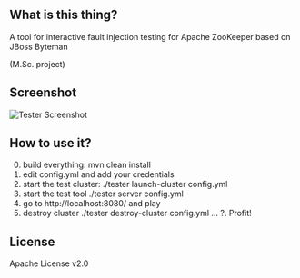 
What is this thing?
-------------------

A tool for interactive fault injection testing 
for Apache ZooKeeper based on JBoss Byteman

(M.Sc. project)

Screenshot
----------

![Tester Screenshot](https://github.com/andreisavu/zookeeper-tester/raw/master/screenshot.png)

How to use it?
--------------

0. build everything: mvn clean install
1. edit config.yml and add your credentials
2. start the test cluster: ./tester launch-cluster config.yml
3. start the test tool ./tester server config.yml
4. go to http://localhost:8080/ and play
5. destroy cluster ./tester destroy-cluster config.yml
...
?. Profit!

License
-------

Apache License v2.0 

